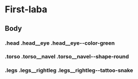 # First-laba

## Body

### .head .head__eye .head__eye--color-green

### .torso .torso__navel .torso__navel--shape-round

### .legs .legs__rightleg .legs__rightleg--tattoo-snake